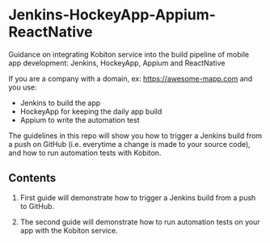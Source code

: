 # Jenkins-HockeyApp-Appium-ReactNative
Guidance on integrating Kobiton service into the build pipeline of mobile app development: Jenkins, HockeyApp, Appium and ReactNative

If you are a company with a domain, ex: https://awesome-mapp.com and you use:

- Jenkins to build the app
- HockeyApp for keeping the daily app build
- Appium to write the automation test

The guidelines in this repo will show you how to trigger a Jenkins build from a push on GitHub (i.e. everytime a change is made to your source code), and how to run automation tests with Kobiton. 

## Contents
1. First guide will demonstrate how to trigger a Jenkins build from a push to GitHub. 

2. The second guide will demonstrate how to run automation tests on your app with the Kobiton service. 

<!-- Let's we're a company or individual that has a mobile application and we have a domain, https://awesome-mapp.com. While developing the app we need to integrate Kobiton into the development and testing pipeline. Here at awesome-mapp, we use: 

- Jenkins to build the app
- HockeyApp for keeping the daily app build
- Appium to write the automation test

This repo contains guidelines to show how to trigger a Jenkins build from a push on GitHub, and how to run automation tests with Kobiton.  -->
